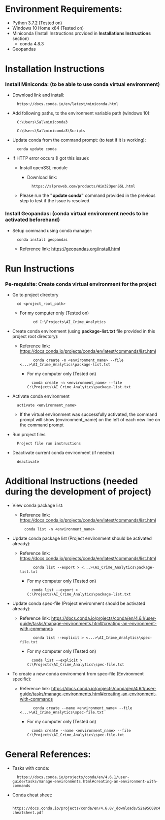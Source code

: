 # Environment Requirements:
* Python 3.7.2 (Tested on)
* Windows 10 Home x64 (Tested on)
* Miniconda (Install Instructions provided in **Installations
 Instructions** section)
    * conda 4.8.3
* Geopandas

# Installation Instructions
### Install Miniconda: (to be able to use conda virtual environment)
* Download link and install: 

        https://docs.conda.io/en/latest/miniconda.html

* Add following paths, to the environment variable path (windows 10):

        C:\Users\Sal\miniconda3
        
        C:\Users\Sal\miniconda3\Scripts
        
* Update conda from the command prompt: (to test if it is working): 

        conda update conda
       
* If HTTP error occurs (I got this issue):
    * Install openSSL module
        * Download link: 
        
                https://slproweb.com/products/Win32OpenSSL.html
                
    * Please run the **"update conda"** command provided in the previous step to test if the issue is resolved. 

### Install Geopandas: (conda virtual environment needs to be activated beforehand)
* Setup command using conda manager: 

        conda install geopandas  
    * Reference link: https://geopandas.org/install.html

# Run Instructions
### Pe-requisite: Create conda virtual environment for the project
* Go to project directory

        cd <project_root_path>
        
    * For my computer only (Tested on)
                
                cd C:\Projects\AI_Crime_Analytics

* Create conda environment (using **package-list.txt** file provided in this project root directory):
    * Reference link: https://docs.conda.io/projects/conda/en/latest/commands/list.html
    
                conda create -n <environment_name> --file <...>\AI_Crime_Analytics\package-list.txt 
                
        * For my computer only (Tested on)
                
                conda create -n <environment_name> --file C:\Projects\AI_Crime_Analytics\package-list.txt 
            
            

* Activate conda environment 
    
        activate <environment_name>
        
    * If the virtual environment was successfully activated, the command prompt will show (environment_name) on the left of each new line on the command prompt
       
* Run project files 
    
        Project file run instructions
    
* Deactivate current conda environment (if needed)

        deactivate


# Additional Instructions (needed during the development of project)
* View conda package list:
    * Reference link: https://docs.conda.io/projects/conda/en/latest/commands/list.html

            conda list -n <environment_name>

* Update conda package list (Project environment should be activated already):
    * Reference link: https://docs.conda.io/projects/conda/en/latest/commands/list.html

                conda list --export > <...>\AI_Crime_Analytics\package-list.txt
            
        * For my computer only (Tested on)
            
                conda list --export > C:\Projects\AI_Crime_Analytics\package-list.txt
            
            
* Update conda spec-file (Project environment should be activated already):
    * Reference link: https://docs.conda.io/projects/conda/en/4.6.1/user-guide/tasks/manage-environments.html#creating-an-environment-with-commands

                conda list --explicit > <...>\AI_Crime_Analytics\spec-file.txt
            
        * For my computer only (Tested on)
            
                conda list --explicit > C:\Projects\AI_Crime_Analytics\spec-file.txt
            
            
            

* To create a new conda environment from spec-file (Environment specific):
    * Reference link: https://docs.conda.io/projects/conda/en/4.6.1/user-guide/tasks/manage-environments.html#creating-an-environment-with-commands

                conda create --name <environment_name> --file <...>\AI_Crime_Analytics\spec-file.txt
            
        * For my computer only (Tested on)
            
                conda create --name <environment_name> --file C:\Projects\AI_Crime_Analytics\spec-file.txt           
                
# General References:
* Tasks with conda:
    
        https://docs.conda.io/projects/conda/en/4.6.1/user-guide/tasks/manage-environments.html#creating-an-environment-with-commands
        
* Conda cheat sheet: 
 
        https://docs.conda.io/projects/conda/en/4.6.0/_downloads/52a95608c49671267e40c689e0bc00ca/conda-cheatsheet.pdf